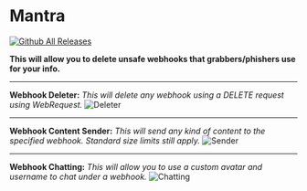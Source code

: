 # Mantra
[![Github All Releases](https://img.shields.io/github/downloads/AntisocialProgramming/Mantra/total.svg)]()

**This will allow you to delete unsafe webhooks that grabbers/phishers use for your info.**

----------------------------------------------------------------------------------------------

**Webhook Deleter:** *This will delete any webhook using a DELETE request using WebRequest.*
![Deleter](https://user-images.githubusercontent.com/90345430/146563574-e5586092-0e6b-4da8-9351-8bce63a2f050.png)

----------------------------------------------------------------------------------------------

**Webhook Content Sender:** *This will send any kind of content to the specified webhook. Standard size limits still apply.*
![Sender](https://user-images.githubusercontent.com/90345430/146563373-906938cb-e70e-466d-8b64-cac10045cc12.PNG)

----------------------------------------------------------------------------------------------

**Webhook Chatting:** *This will allow you to use a custom avatar and username to chat under a webhook.*
![Chatting](https://user-images.githubusercontent.com/90345430/146563861-abe0b484-7b73-47b8-9d1b-808afda5c349.png)
